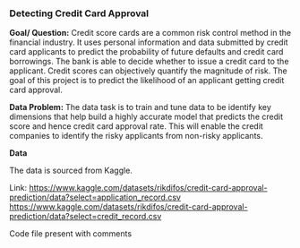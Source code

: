 ### Detecting Credit Card Approval
**Goal/ Question:** 
Credit score cards are a common risk control method in the financial industry. It uses personal information and data submitted by credit card applicants to predict the probability of future defaults and credit card borrowings. The bank is able to decide whether to issue a credit card to the applicant. Credit scores can objectively quantify the magnitude of risk. The goal of this project is to predict the likelihood of an applicant getting credit card approval.

**Data Problem:** The data task is to train and tune data to be identify key dimensions that help build a highly accurate model that predicts the credit score and hence credit card approval rate. This will enable the credit companies to identify the risky applicants from non-risky applicants.

**Data**

The data is sourced from Kaggle.


Link: 
https://www.kaggle.com/datasets/rikdifos/credit-card-approval-prediction/data?select=application_record.csv
https://www.kaggle.com/datasets/rikdifos/credit-card-approval-prediction/data?select=credit_record.csv

Code file present with comments
